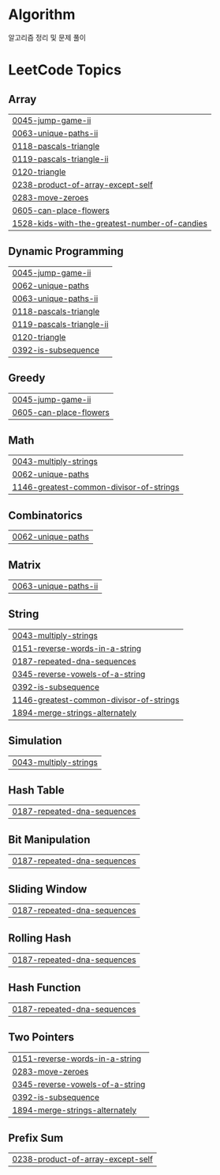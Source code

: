 # Algorithm
알고리즘 정리 및 문제 풀이

<!---LeetCode Topics Start-->
# LeetCode Topics
## Array
|  |
| ------- |
| [0045-jump-game-ii](https://github.com/ansh941/Algorithm/tree/master/0045-jump-game-ii) |
| [0063-unique-paths-ii](https://github.com/ansh941/Algorithm/tree/master/0063-unique-paths-ii) |
| [0118-pascals-triangle](https://github.com/ansh941/Algorithm/tree/master/0118-pascals-triangle) |
| [0119-pascals-triangle-ii](https://github.com/ansh941/Algorithm/tree/master/0119-pascals-triangle-ii) |
| [0120-triangle](https://github.com/ansh941/Algorithm/tree/master/0120-triangle) |
| [0238-product-of-array-except-self](https://github.com/ansh941/Algorithm/tree/master/0238-product-of-array-except-self) |
| [0283-move-zeroes](https://github.com/ansh941/Algorithm/tree/master/0283-move-zeroes) |
| [0605-can-place-flowers](https://github.com/ansh941/Algorithm/tree/master/0605-can-place-flowers) |
| [1528-kids-with-the-greatest-number-of-candies](https://github.com/ansh941/Algorithm/tree/master/1528-kids-with-the-greatest-number-of-candies) |
## Dynamic Programming
|  |
| ------- |
| [0045-jump-game-ii](https://github.com/ansh941/Algorithm/tree/master/0045-jump-game-ii) |
| [0062-unique-paths](https://github.com/ansh941/Algorithm/tree/master/0062-unique-paths) |
| [0063-unique-paths-ii](https://github.com/ansh941/Algorithm/tree/master/0063-unique-paths-ii) |
| [0118-pascals-triangle](https://github.com/ansh941/Algorithm/tree/master/0118-pascals-triangle) |
| [0119-pascals-triangle-ii](https://github.com/ansh941/Algorithm/tree/master/0119-pascals-triangle-ii) |
| [0120-triangle](https://github.com/ansh941/Algorithm/tree/master/0120-triangle) |
| [0392-is-subsequence](https://github.com/ansh941/Algorithm/tree/master/0392-is-subsequence) |
## Greedy
|  |
| ------- |
| [0045-jump-game-ii](https://github.com/ansh941/Algorithm/tree/master/0045-jump-game-ii) |
| [0605-can-place-flowers](https://github.com/ansh941/Algorithm/tree/master/0605-can-place-flowers) |
## Math
|  |
| ------- |
| [0043-multiply-strings](https://github.com/ansh941/Algorithm/tree/master/0043-multiply-strings) |
| [0062-unique-paths](https://github.com/ansh941/Algorithm/tree/master/0062-unique-paths) |
| [1146-greatest-common-divisor-of-strings](https://github.com/ansh941/Algorithm/tree/master/1146-greatest-common-divisor-of-strings) |
## Combinatorics
|  |
| ------- |
| [0062-unique-paths](https://github.com/ansh941/Algorithm/tree/master/0062-unique-paths) |
## Matrix
|  |
| ------- |
| [0063-unique-paths-ii](https://github.com/ansh941/Algorithm/tree/master/0063-unique-paths-ii) |
## String
|  |
| ------- |
| [0043-multiply-strings](https://github.com/ansh941/Algorithm/tree/master/0043-multiply-strings) |
| [0151-reverse-words-in-a-string](https://github.com/ansh941/Algorithm/tree/master/0151-reverse-words-in-a-string) |
| [0187-repeated-dna-sequences](https://github.com/ansh941/Algorithm/tree/master/0187-repeated-dna-sequences) |
| [0345-reverse-vowels-of-a-string](https://github.com/ansh941/Algorithm/tree/master/0345-reverse-vowels-of-a-string) |
| [0392-is-subsequence](https://github.com/ansh941/Algorithm/tree/master/0392-is-subsequence) |
| [1146-greatest-common-divisor-of-strings](https://github.com/ansh941/Algorithm/tree/master/1146-greatest-common-divisor-of-strings) |
| [1894-merge-strings-alternately](https://github.com/ansh941/Algorithm/tree/master/1894-merge-strings-alternately) |
## Simulation
|  |
| ------- |
| [0043-multiply-strings](https://github.com/ansh941/Algorithm/tree/master/0043-multiply-strings) |
## Hash Table
|  |
| ------- |
| [0187-repeated-dna-sequences](https://github.com/ansh941/Algorithm/tree/master/0187-repeated-dna-sequences) |
## Bit Manipulation
|  |
| ------- |
| [0187-repeated-dna-sequences](https://github.com/ansh941/Algorithm/tree/master/0187-repeated-dna-sequences) |
## Sliding Window
|  |
| ------- |
| [0187-repeated-dna-sequences](https://github.com/ansh941/Algorithm/tree/master/0187-repeated-dna-sequences) |
## Rolling Hash
|  |
| ------- |
| [0187-repeated-dna-sequences](https://github.com/ansh941/Algorithm/tree/master/0187-repeated-dna-sequences) |
## Hash Function
|  |
| ------- |
| [0187-repeated-dna-sequences](https://github.com/ansh941/Algorithm/tree/master/0187-repeated-dna-sequences) |
## Two Pointers
|  |
| ------- |
| [0151-reverse-words-in-a-string](https://github.com/ansh941/Algorithm/tree/master/0151-reverse-words-in-a-string) |
| [0283-move-zeroes](https://github.com/ansh941/Algorithm/tree/master/0283-move-zeroes) |
| [0345-reverse-vowels-of-a-string](https://github.com/ansh941/Algorithm/tree/master/0345-reverse-vowels-of-a-string) |
| [0392-is-subsequence](https://github.com/ansh941/Algorithm/tree/master/0392-is-subsequence) |
| [1894-merge-strings-alternately](https://github.com/ansh941/Algorithm/tree/master/1894-merge-strings-alternately) |
## Prefix Sum
|  |
| ------- |
| [0238-product-of-array-except-self](https://github.com/ansh941/Algorithm/tree/master/0238-product-of-array-except-self) |
<!---LeetCode Topics End-->